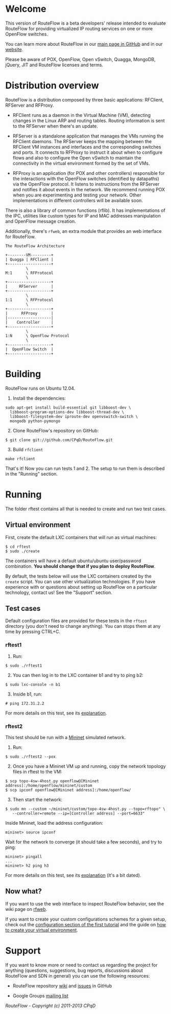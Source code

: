 # Welcome
This version of RouteFlow is a beta developers' release intended to evaluate RouteFlow for providing virtualized IP routing services on one or more OpenFlow switches.

You can learn more about RouteFlow in our [main page in GitHub](http://cpqd.github.com/RouteFlow/) and in our [website](https://sites.google.com/site/routeflow/).

Please be aware of POX, OpenFlow, Open vSwitch, Quagga, MongoDB, jQuery, JIT and RouteFlow licenses and terms.

# Distribution overview
RouteFlow is a distribution composed by three basic applications: RFClient, RFServer and RFProxy.

* RFClient runs as a daemon in the Virtual Machine (VM), detecting changes in the Linux ARP and routing tables. Routing information is sent to the RFServer when there's an update.

* RFServer is a standalone application that manages the VMs running the RFClient daemons. The RFServer keeps the mapping between the RFClient VM instances and interfaces and the corresponding switches and ports. It connects to RFProxy to instruct it about when to configure flows and also to configure the Open vSwitch to maintain the connectivity in the virtual environment formed by the set of VMs.

* RFProxy is an application (for POX and other controllers) responsible for the interactions with the OpenFlow switches (identified by datapaths) via the OpenFlow protocol. It listens to instructions from the RFServer and notifies it about events in the network. We recommend running POX when you are experimenting and testing your network. Other implementations in different controllers will be available soon.

There is also a library of common functions (rflib). It has implementations of the IPC, utilities like custom types for IP and MAC addresses manipulation and OpenFlow message creation.

Additionally, there's `rfweb`, an extra module that provides an web interface for RouteFlow.

```
The RouteFlow Architecture

+--------VM---------+
| Quagga | RFClient |
+-------------------+
         \
M:1      \ RFProtocol
         \
+-------------------+
|     RFServer      |
+-------------------+
         \
1:1      \ RFProtocol
         \
+-------------------+
|      RFProxy      |
|-------------------|
|    Controller     |
+-------------------+
         \
1:N      \ OpenFlow Protocol
         \
+-------------------+
|  OpenFlow Switch  |
+-------------------+
```

# Building

RouteFlow runs on Ubuntu 12.04.

1. Install the dependencies:
```
sudo apt-get install build-essential git libboost-dev \
  libboost-program-options-dev libboost-thread-dev \
  libboost-filesystem-dev iproute-dev openvswitch-switch \
  mongodb python-pymongo
```

2. Clone RouteFlow's repository on GitHub:
```
$ git clone git://github.com/CPqD/RouteFlow.git
```

3. Build `rfclient`
```
make rfclient
```

That's it! Now you can run tests 1 and 2. The setup to run them is described in the "Running" section.

# Running
The folder rftest contains all that is needed to create and run two test cases.

## Virtual environment
First, create the default LXC containers that will run as virtual machines:
```
$ cd rftest
$ sudo ./create
```
The containers will have a default ubuntu/ubuntu user/password combination. **You should change that if you plan to deploy RouteFlow**.

By default, the tests below will use the LXC containers created  by the `create` script. You can use other virtualization technologies. If you have experience with or questions about setting up RouteFlow on a particular technology, contact us! See the "Support" section.

## Test cases

Default configuration files are provided for these tests in the `rftest` directory (you don't need to change anything).
You can stops them at any time by pressing CTRL+C.

### rftest1
1. Run:
```
$ sudo ./rftest1
```

2. You can then log in to the LXC container b1 and try to ping b2:
```
$ sudo lxc-console -n b1
```

3. Inside b1, run:
```
# ping 172.31.2.2
```

For more details on this test, see its [explanation](https://github.com/CPqD/RouteFlow/wiki/Tutorial-1:-rftest1).

### rftest2
This test should be run with a [Mininet](http://yuba.stanford.edu/foswiki/bin/view/OpenFlow/Mininet) simulated network.

1. Run:
```
$ sudo ./rftest2 --pox
```

2. Once you have a Mininet VM up and running, copy the network topology files in rftest to the VM:
```
$ scp topo-4sw-4host.py openflow@[Mininet address]:/home/openflow/mininet/custom
$ scp ipconf openflow@[Mininet address]:/home/openflow/
```

3. Then start the network:
```
$ sudo mn --custom ~/mininet/custom/topo-4sw-4host.py --topo=rftopo" \
   --controller=remote --ip=[Controller address] --port=6633"
```
Inside Mininet, load the address configuration:
```
mininet> source ipconf
```
Wait for the network to converge (it should take a few seconds), and try to ping:
```
mininet> pingall
...
mininet> h2 ping h3
```

For more details on this test, see its [explanation](http://sites.google.com/site/routeflow/documents/tutorial2-four-routers-with-ospf) (it's a bit dated).


## Now what?
If you want to use the web interface to inspect RouteFlow behavior, see the wiki page on [rfweb](https://github.com/CPqD/RouteFlow/wiki/The-web-interface).

If you want to create your custom configurations schemes for a given setup, check out the [configuration section of the first tutorial](https://github.com/CPqD/RouteFlow/wiki/Tutorial-1:-rftest1#configuration-file) and the guide on [how to create your virtual environment](https://github.com/CPqD/RouteFlow/wiki/Virtual-environment-creation).


# Support
If you want to know more or need to contact us regarding the project for anything (questions, suggestions, bug reports, discussions about RouteFlow and SDN in general) you can use the following resources:
* RouteFlow repository [wiki](https://github.com/CPqD/RouteFlow/wiki) and [issues](https://github.com/CPqD/RouteFlow/issues) in GitHub

* Google Groups [mailing list](http://groups.google.com/group/routeflow-discuss?hl=en_US)


_RouteFlow - Copyright (c) 2011-2013 CPqD_
